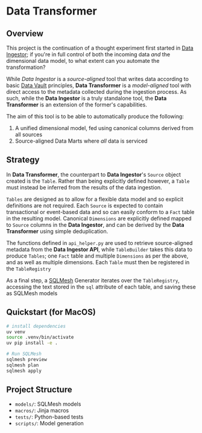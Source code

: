 # Data Transformer

## Overview

This project is the continuation of a thought experiment first started in [Data Ingestor](https://github.com/odochj/data-ingestor); if you're in full control of both the incoming data *and* the dimensional data model, to what extent can you automate the transformation?

While _Data Ingestor_ is a *source-aligned* tool that writes data according to basic [Data Vault](https://en.wikipedia.org/wiki/Data_vault_modeling) principles, **Data Transformer** is a *model-aligned* tool with direct access to the metadata collected during the ingestion process. As such, while the **Data Ingestor** is a truly standalone tool, the **Data Transformer** is an extension of the former's capabilities. 

The aim of this tool is to be able to automatically produce the following:
1. A unified dimensional model, fed using canonical columns derived from all sources
2. Source-aligned Data Marts where *all* data is serviced

## Strategy

In **Data Transformer**, the counterpart to **Data Ingestor**'s `Source` object created is the `Table`. Rather than being explicitly defined however, a `Table` must instead be inferred from the results of the data ingestion.

`Tables` are designed as to allow for a flexible data model and so explicit definitions are not required. Each `Source` is expected to contain transactional or event-based data and so can easily conform to a `Fact` table in the resulting model. Canonical `Dimensions` are explicitly defined mapped to `Source` columns in the **Data Ingestor**, and can be derived by the **Data Transformer** using simple deduplication.   

The functions defined in `api_helper.py` are used to retrieve source-aligned metadata from the **Data Ingestor API**, while `TableBuilder` takes this data to produce `Tables`; one `Fact` table and multiple `Dimensions` as per the above, and as well as multiple dimensions. Each `Table` must then be registered in the `TableRegistry`

As a final step, a [SQLMesh](https://sqlmesh.readthedocs.io/en/stable/) Generator iterates over the `TableRegistry`, accessing the text stored in the `sql` attribute of each table, and saving these as SQLMesh models


## Quickstart (for MacOS)

```bash
# install dependencies
uv venv
source .venv/bin/activate
uv pip install -e . 

# Run SQLMesh
sqlmesh preview
sqlmesh plan
sqlmesh apply
```

## Project Structure

- `models/`: SQLMesh models
- `macros/`: Jinja macros
- `tests/`: Python-based tests
- `scripts/`: Model generation 
